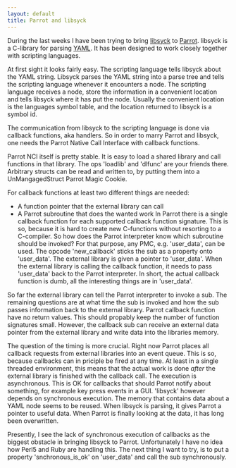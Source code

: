 ```yaml
---
layout: default
title: Parrot and libsyck
---
```



During the last weeks I have been trying to bring <a href="http://whytheluckystiff.net/syck/" rel="nofollow">libsyck</a> to <a href="http://parrotcode.org/" rel="nofollow">Parrot</a>. libsyck is a C-library for parsing <a href="http.//yaml.kwiki.org" rel="nofollow">YAML</a>. It has been designed to work closely together with scripting languages.

At first sight it looks fairly easy. The scripting language tells libsyck about the YAML string. Libsyck parses the YAML string into a parse tree and tells the scripting language whenever it encounters a node. The scripting language receives a node, store the information in a convenient location and tells libsyck where it has put the node. Usually the convenient location is the languages symbol table, and the location returned to libsyck is a symbol id.

The communication from libsyck to the scripting language is done via callback functions, aka handlers. So in order to marry Parrot and libsyck, one needs the Parrot Native Call Interface with callback functions.

Parrot NCI itself is pretty stable. It is easy to load a shared library and call functions in that library. The ops 'loadlib' and 'dlfunc' are your friends there. Arbitrary structs can be read and written to, by putting them into a UnMangagedStruct Parrot Magic Cookie.

For callback functions at least two different things are needed:
  * A function pointer that the external library can call
  * A Parrot subroutine that does the wanted work
In Parrot there is a single callback function for  each supported callback function signature. This is so, because it is hard to create new C-functions without resorting to a C-compiler.
So how does the Parrot interpreter know which subroutine  should be invoked? For that purpose, any PMC, e.g. 'user_data', can be used. The opcode 'new_callback' sticks the sub as a property onto 'user_data'. The external library is given a pointer to 'user_data'. When the external library is calling the callback function, it needs to pass 'user_data' back to the Parrot interpreter. In short, the actual callback function is dumb, all the interesting things are in 'user_data'.

So far the external library can tell the Parrot interpreter to invoke a sub. The remaining questions are at what time the sub is invoked and how the sub passes information back to the external library. Parrot callback function have no return values. This should propably keep the number of function signatures small. However, the callback sub can receive an external data pointer from the external library and write data into the libraries memory.

The question of the timing is more crucial. Right now Parrot places all callback requests from external libraries into an event queue. This is so, because callbacks can in priciple be fired at any time. At least in a single threaded environment, this means that the actual work is done *after* the external library is finished with the callback call. The execution is asynchronous. This is OK for callbacks that should Parrot notify about something, for example key press events in a GUI.
'libsyck' however depends on synchronous execution. The memory that contains data about a YAML node seems to be reused. When  libsyck is parsing, it gives Parrot a pointer to useful data. When Parrot is finally looking at the data, it has long been overwritten.

Presently, I see the lack of synchronous execution of callbacks as the biggest obstacle in bringing libsyck to Parrot. Unfortunately I have no idea how Perl5 and Ruby are handling this. The next thing I want to try, is to put a property 'snchronous_is_ok' on 'user_data' and call the sub synchronously.

